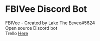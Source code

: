# FBIVee Discord Bot
FBIVee - Created by Lake The Eevee#5624<br>
Open source Discord bot<br>
Trello [Here](https://trello.com/b/tjY74sr3/todo)